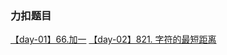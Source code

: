 ### 力扣题目

[【day-01】66.加一](https://github.com/Dark-volute/daily-algorithm/blob/main/basic/day-01.md)
[【day-02】821. 字符的最短距离](https://github.com/Dark-volute/daily-algorithm/blob/main/basic/day-02.md)
